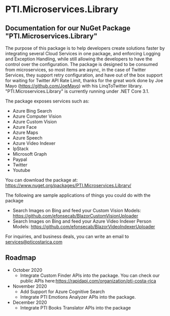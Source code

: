 # PTI.Microservices.Library

## Documentation for our NuGet Package "PTI.Microservices.Library"

The purpose of this package is to help developers create solutions faster by integrating several Cloud Services in one package,
and enforcing Logging and Exception Handling, while still allowing the developers to have the control over the configuration.
The package is designed to be consumed from microservices, so most items are async, in the case of Twitter Services, they support retry configuration, and have out of the box support for waiting for Twitter API Rate Limit, thanks for the great work done by Joe Mayo (https://github.com/JoeMayo) with his LinqToTwitter library.
"PTI.Microservices.Library" is currently running under .NET Core 3.1.

The package exposes services such as:
* Azure Bing Search
* Azure Computer Vision
* Azure Custom Vision
* Azure Face
* Azure Maps
* Azure Speech
* Azure Video Indexer
* IpStack
* Microsoft Graph
* Paypal
* Twitter
* Youtube

You can download the package at:
https://www.nuget.org/packages/PTI.Microservices.Library/

The following are sample applications of things you could do with the package
* Search Images on Bing and feed your Custom Vision Models: https://github.com/efonsecab/BlazorCustomVisionUploader
* Search Images on Bing and feed your Azure Video Indexer Person Models: https://github.com/efonsecab/BlazorVideoIndexerUploader

For inquiries, and business deals, you can write an email to services@pticostarica.com

## Roadmap
* October 2020
  * Integrate Custom Finder APIs into the package. You can check our public APIs here:https://rapidapi.com/organization/pti-costa-rica
* November 2020
  * Add Support for Azure Cognitive Search
  * Integrate PTI Emotions Analyzer APIs into the package.
* December 2020
  * Integrate PTI Books Translator APIs into the package
